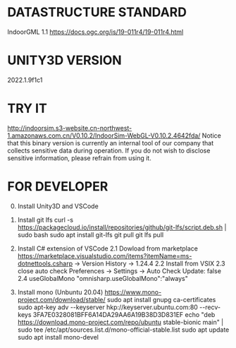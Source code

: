 # DATASTRUCTURE STANDARD
IndoorGML 1.1 https://docs.ogc.org/is/19-011r4/19-011r4.html

# UNITY3D VERSION
2022.1.9f1c1

# TRY IT
http://indoorsim.s3-website.cn-northwest-1.amazonaws.com.cn/V0.10.2/IndoorSim-WebGL-V0.10.2.4642fda/
Notice that this binary version is currently an internal tool of our company that collects sensitive data during operation. If you do not wish to disclose sensitive information, please refrain from using it.

# FOR DEVELOPER
0. Install Unity3D and VSCode

1. Install git lfs
curl -s https://packagecloud.io/install/repositories/github/git-lfs/script.deb.sh | sudo bash
sudo apt install git-lfs
git pull
git lfs pull

2. Install C# extension of VSCode
2.1 Dowload from marketplace
https://marketplace.visualstudio.com/items?itemName=ms-dotnettools.csharp -> Version History -> 1.24.4
2.2 Install from VSIX
2.3 close auto check
Preferences -> Settings -> Auto Check Update: false
2.4 useGlobalMono
"omnisharp.useGlobalMono":"always"

3. Install mono (Unbuntu 20.04)
https://www.mono-project.com/download/stable/
sudo apt install gnupg ca-certificates
sudo apt-key adv --keyserver hkp://keyserver.ubuntu.com:80 --recv-keys 3FA7E0328081BFF6A14DA29AA6A19B38D3D831EF
echo "deb https://download.mono-project.com/repo/ubuntu stable-bionic main" | sudo tee /etc/apt/sources.list.d/mono-official-stable.list
sudo apt update
sudo apt install mono-devel
